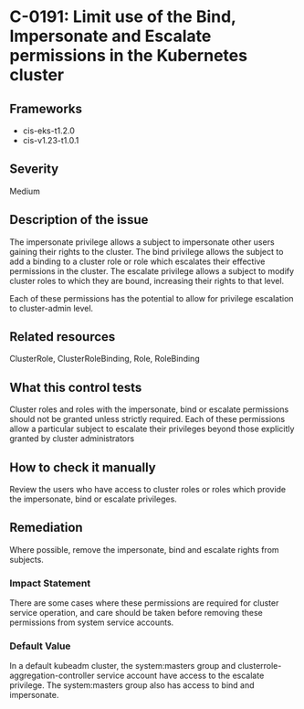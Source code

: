 # C-0191: Limit use of the Bind, Impersonate and Escalate permissions in the Kubernetes cluster

## Frameworks
* cis-eks-t1.2.0
* cis-v1.23-t1.0.1
 
## Severity
Medium

## Description of the issue
The impersonate privilege allows a subject to impersonate other users gaining their rights to the cluster. The bind privilege allows the subject to add a binding to a cluster role or role which escalates their effective permissions in the cluster. The escalate privilege allows a subject to modify cluster roles to which they are bound, increasing their rights to that level.

 Each of these permissions has the potential to allow for privilege escalation to cluster-admin level.
 
## Related resources
ClusterRole, ClusterRoleBinding, Role, RoleBinding
 
## What this control tests 
Cluster roles and roles with the impersonate, bind or escalate permissions should not be granted unless strictly required. Each of these permissions allow a particular subject to escalate their privileges beyond those explicitly granted by cluster administrators
 
## How to check it manually 
Review the users who have access to cluster roles or roles which provide the impersonate, bind or escalate privileges.
 
## Remediation
Where possible, remove the impersonate, bind and escalate rights from subjects.
 
### Impact Statement
There are some cases where these permissions are required for cluster service operation, and care should be taken before removing these permissions from system service accounts.
 
### Default Value
In a default kubeadm cluster, the system:masters group and clusterrole-aggregation-controller service account have access to the escalate privilege. The system:masters group also has access to bind and impersonate.
 

